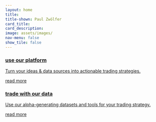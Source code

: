 ```yaml
---
layout: home
title: 
title-shown: Paul Zwölfer
card_title: 
card_description:
image: assets/images/
nav-menu: false
show_tile: false
---
```

<section class="people-who-interact">
    <!--<h2 class="h2">who are you</h2>
    <hr/>-->
    <div class="card-container">
        <a href="/user" class="card">
            <h3 class="h3">use our platform</h3>
            <p>Turn your ideas & data sources into actionable trading strategies.</p>
            <span>read more</span>
        </a>
        <a href="/client" class="card">
            <h3 class="h3">trade with our data</h3>
            <p>Use our alpha-generating datasets and tools for your trading strategy.</p>
            <span>read more</span>
        </a>
    </div>
</section>




